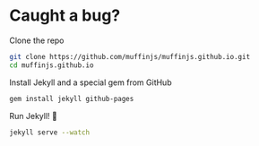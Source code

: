 # Caught a bug?

Clone the repo

```sh
git clone https://github.com/muffinjs/muffinjs.github.io.git
cd muffinjs.github.io
```

Install Jekyll and a special gem from GitHub

```sh
gem install jekyll github-pages
```

Run Jekyll! :dizzy:

```sh
jekyll serve --watch
```
